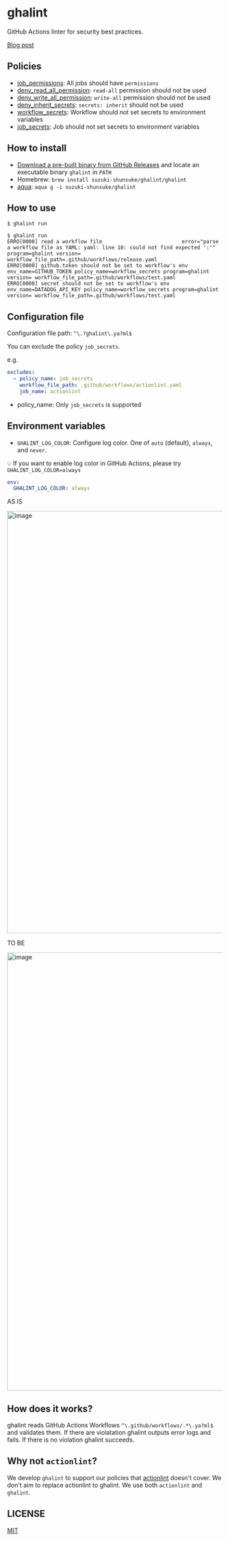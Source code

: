 # ghalint

GitHub Actions linter for security best practices.

[Blog post](https://dev.to/suzukishunsuke/minimize-the-scope-of-secrets-and-permissions-in-github-actions-444b)

## Policies

- [job_permissions](docs/policies/001.md): All jobs should have `permissions`
- [deny_read_all_permission](docs/policies/002.md): `read-all` permission should not be used
- [deny_write_all_permission](docs/policies/003.md): `write-all` permission should not be used
- [deny_inherit_secrets](docs/policies/004.md): `secrets: inherit` should not be used
- [workflow_secrets](docs/policies/005.md): Workflow should not set secrets to environment variables
- [job_secrets](docs/policies/006.md): Job should not set secrets to environment variables

## How to install

- [Download a pre-built binary from GitHub Releases](https://github.com/suzuki-shunsuke/ghalint/releases) and locate an executable binary `ghalint` in `PATH`
- Homebrew: `brew install suzuki-shunsuke/ghalint/ghalint`
- [aqua](https://aquaproj.github.io/): `aqua g -i suzuki-shunsuke/ghalint`

## How to use

```console
$ ghalint run
```

```console
$ ghalint run
ERRO[0000] read a workflow file                          error="parse a workflow file as YAML: yaml: line 10: could not find expected ':'" program=ghalint version= workflow_file_path=.github/workflows/release.yaml
ERRO[0000] github.token should not be set to workflow's env  env_name=GITHUB_TOKEN policy_name=workflow_secrets program=ghalint version= workflow_file_path=.github/workflows/test.yaml
ERRO[0000] secret should not be set to workflow's env    env_name=DATADOG_API_KEY policy_name=workflow_secrets program=ghalint version= workflow_file_path=.github/workflows/test.yaml
```

## Configuration file

Configuration file path: `^\.?ghalint\.ya?ml$`

You can exclude the policy `job_secrets`.

e.g.

```yaml
excludes:
  - policy_name: job_secrets
    workflow_file_path: .github/workflows/actionlint.yaml
    job_name: actionlint
```

* policy_name: Only `job_secrets` is supported

## Environment variables

* `GHALINT_LOG_COLOR`: Configure log color. One of `auto` (default), `always`, and `never`.

💡 If you want to enable log color in GitHub Actions, please try `GHALINT_LOG_COLOR=always` 

```yaml
env:
  GHALINT_LOG_COLOR: always
```

AS IS

<img width="986" alt="image" src="https://user-images.githubusercontent.com/13323303/216190768-cb09597f-5669-4907-b443-78d96b4491ab.png">

TO BE

<img width="1023" alt="image" src="https://user-images.githubusercontent.com/13323303/216190842-0c015088-dda2-4e6f-8dbe-2db89cfbf438.png">

## How does it works?

ghalint reads GitHub Actions Workflows `^\.github/workflows/.*\.ya?ml$` and validates them.
If there are violatation ghalint outputs error logs and fails.
If there is no violation ghalint succeeds.

## Why not `actionlint`?

We develop `ghalint` to support our policies that [actionlint](https://github.com/rhysd/actionlint) doesn't cover.
We don't aim to replace actionlint to ghalint. We use both `actionlint` and `ghalint`.

## LICENSE

[MIT](LICENSE)
